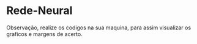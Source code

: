 # Rede-Neural
Observação, realize os codigos na sua maquina, para assim visualizar os graficos e margens de acerto.
